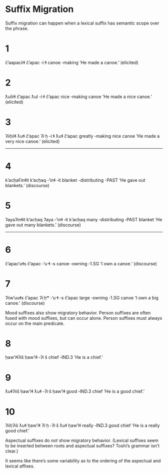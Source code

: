 # Suffix Migration

Suffix migration can happen when a lexical suffix has semantic scope over the phrase.

# 1
čʼaapaciiɬ
čʼapac ‑iːɬ
canoe  ‑making
‘He made a canoe.’ (elicited)

# 2
ƛuliiɬ       čʼapac
ƛul  ‑iːɬ    čʼapac
nice ‑making canoe
‘He made a nice canoe.’ (elicited)

# 3
ʔiiḥiiɬ         ƛuɬ  čʼapac
ʔiˑḥ    ‑iːɬ    ƛuɬ  čʼapac
greatly ‑making nice canoe
‘He made a very nice canoe.’ (elicited)

---

# 4
kʼacḥaʕinɬit
kʼacḥaq ‑ʼinɬ         ‑it
blanket -distributing -PAST
‘He gave out blankets.’ (discourse)

# 5
ʔayaʔinɬit               kʼacḥaq
ʔaya ‑ʼinɬ         ‑it   kʼacḥaq
many ‑distributing ‑PAST blanket
‘He gave out many blankets.’ (discourse)

---

# 6
čʼapacʼuɬs
čʼapac ‑ʼuˑɬ   ‑s
canoe  ‑owning ‑1.SG
‘I own a canoe.’ (discourse)

# 7
ʔiiwʼuuɬs           čʼapac
ʔiːḥʷ ‑ʼuˑɬ   ‑s    čʼapac
large ‑owning ‑1.SG canoe
‘I own a big canoe.’ (discourse)

Mood suffixes also show migratory behavior. Person suffixes are often fused with mood suffixes, but can occur alone. Person suffixes must always occur on the main predicate.

# 8
ḥawʼiɬʔiš
ḥawʼiɬ ‑ʔiˑš
chief  ‑IND.3
‘He is a chief.’

# 9
ƛuɬʔiiš     ḥawʼiɬ
ƛuɬ  ‑ʔiˑš  ḥawʼiɬ
good ‑IND.3 chief
‘He is a good chief.’

# 10
ʔiiḥʔiš       ƛuɬ  ḥawʼiɬ
ʔiˑḥ   ‑ʔiˑš  ƛuɬ  ḥawʼiɬ
really ‑IND.3 good chief
‘He is a really good chief.’

Aspectual suffixes do _not_ show migratory behavior. (Lexical suffixes seem to be inserted  between roots and aspectual suffixes? Toshi’s grammar isn’t clear.)

It seems like there’s some variability as to the ordering of the aspectual and lexical affixes.
